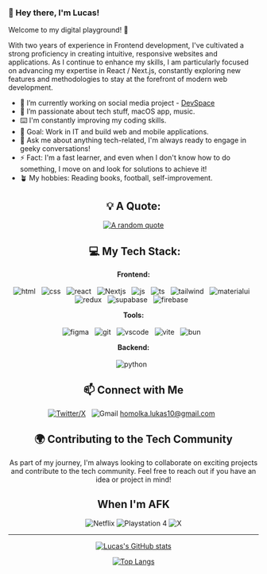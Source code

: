 ### 👋 Hey there, I'm Lucas!

Welcome to my digital playground! 🚀

With two years of experience in Frontend development, I've cultivated a strong proficiency in creating intuitive, responsive websites and applications. As I continue to enhance my skills, I am particularly focused on advancing my expertise in React / Next.js, constantly exploring new features and methodologies to stay at the forefront of modern web development.

- 🔭 I’m currently working on social media project - [DevSpace](https://github.com/lucas-dash/DevSpace)
- 🌱 I’m passionate about tech stuff, macOS app, music.
- ⌨️ I'm constantly improving my coding skills.
- 🎯 Goal: Work in IT and build web and mobile applications.
- 💬 Ask me about anything tech-related, I'm always ready to engage in geeky conversations!
- ⚡ Fact: I'm a fast learner, and even when I don't know how to do something, I move on and look for solutions to achieve it!
- 🪴 My hobbies: Reading books, football, self-improvement.

<div align="center">
  

## 💡 A Quote:

[![A random quote](https://quotes-github-readme.vercel.app/api?type=horizontal&theme=dark)](https://github.com/piyushsuthar/github-readme-quotes)

##  💻 My Tech Stack:
**Frontend:** <br> <br>
![html](https://skillicons.dev/icons?i=html) &nbsp;
![css](https://skillicons.dev/icons?i=css) &nbsp;
![react](https://skillicons.dev/icons?i=react) &nbsp;
![Nextjs](https://skillicons.dev/icons?i=nextjs) &nbsp;
![js](https://skillicons.dev/icons?i=js) &nbsp;
![ts](https://skillicons.dev/icons?i=ts) &nbsp;
![tailwind](https://skillicons.dev/icons?i=tailwind) &nbsp;
![materialui](https://skillicons.dev/icons?i=materialui) &nbsp;
![redux](https://skillicons.dev/icons?i=redux) &nbsp;
![supabase](https://skillicons.dev/icons?i=supabase) &nbsp;
![firebase](https://skillicons.dev/icons?i=firebase) &nbsp;


**Tools:** <br> <br>
![figma](https://skillicons.dev/icons?i=figma) &nbsp;
![git](https://skillicons.dev/icons?i=git) &nbsp;
![vscode](https://skillicons.dev/icons?i=vscode) &nbsp;
![vite](https://skillicons.dev/icons?i=vite) &nbsp;
![bun](https://skillicons.dev/icons?i=bun) &nbsp;


**Backend:** <br> <br>
![python](https://skillicons.dev/icons?i=python) &nbsp;



## 📫 Connect with Me

<div align="center">
  
[![Twitter/X](https://skillicons.dev/icons?i=twitter)](https://twitter.com/spacecode_) &nbsp;
![Gmail](https://skillicons.dev/icons?i=gmail) homolka.lukas10@gmail.com &nbsp;

</div>

## 🌍 Contributing to the Tech Community
As part of my journey, I'm always looking to collaborate on exciting projects and contribute to the tech community. Feel free to reach out if you have an idea or project in mind!

## When I'm AFK
![Netflix](https://img.shields.io/badge/Netflix-E50914?style=for-the-badge&logo=netflix&logoColor=white)
![Playstation 4](https://img.shields.io/badge/Playstation%204-003791?style=for-the-badge&logo=playstation-4&logoColor=white)
![X](https://img.shields.io/badge/X-%23000000.svg?style=for-the-badge&logo=X&logoColor=white)
</div>

<hr>

<div align="center">
  
[![Lucas's GitHub stats](https://github-readme-stats.vercel.app/api?username=lucas-dash&show_icons=true&theme=tokyonight&border_radius=12)](https://github.com/lucas-dash/github-readme-stats)

[![Top Langs](https://github-readme-stats.vercel.app/api/top-langs/?username=lucas-dash&layout=compact)](https://github.com/lucas-dash/github-readme-stats)

</div>

